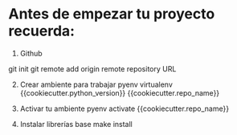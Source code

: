 # Antes de empezar tu proyecto recuerda:

1. Github

git init
git remote add origin remote repository URL

2. Crear ambiente para trabajar
pyenv virtualenv {{cookiecutter.python_version}} {{cookiecutter.repo_name}} 

3. Activar tu ambiente
pyenv activate {{cookiecutter.repo_name}} 

4. Instalar librerías base
make install